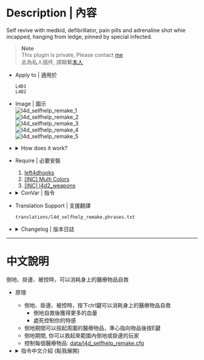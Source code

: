 # Description | 內容
Self revive with medkid, defibrillator, pain pills and adrenaline shot whie incapped, hanging from ledge, pinned by special infected.

> __Note__ <br/>
This plugin is private, Please contact [me](/#私人插件列表-private-plugins-list)<br/>
此為私人插件, 請聯繫[本人](/#私人插件列表-private-plugins-list)

* Apply to | 適用於
	```
	L4D1
	L4D2
	```

* Image | 圖示
	<br/>![l4d_selfhelp_remake_1](image/l4d_selfhelp_remake_1.gif)
	<br/>![l4d_selfhelp_remake_2](image/l4d_selfhelp_remake_2.gif)
	<br/>![l4d_selfhelp_remake_3](image/l4d_selfhelp_remake_3.gif)
	<br/>![l4d_selfhelp_remake_4](image/l4d_selfhelp_remake_4.gif)
	<br/>![l4d_selfhelp_remake_5](image/l4d_selfhelp_remake_5.gif)

* <details><summary>How does it work?</summary>

	* If you have medical items while you are incapped, hanging from ledge, pinned by special infected, press Duck key to self help
		* Gain more temp health from incap
		* Kill special infected attacker
	* You can pick up medical items within the range around you while incap, Aim items and Press E
	* While incap, you can Help other players who are incap or hanging from ledge within the range around you
	* Control each medical items in data file: [data/l4d_selfhelp_remake.cfg](data/l4d_selfhelp_remake.cfg)
</details>

* Require | 必要安裝
	1. [left4dhooks](https://forums.alliedmods.net/showthread.php?t=321696)
	2. [[INC] Multi Colors](https://github.com/fbef0102/L4D1_2-Plugins/releases/tag/Multi-Colors)
	3. [[INC] l4d2_weapons](/L4D_插件/Require_檔案/scripting/include/l4d2_weapons.inc)

* <details><summary>ConVar | 指令</summary>

	* cfg/sourcemod/l4d_selfhelp_remake.cfg
		```php
		// 0=Plugin off, 1=Plugin on.
		l4d_selfhelp_remake_enable "1"
		```
</details>

* Translation Support | 支援翻譯
	```
	translations/l4d_selfhelp_remake.phrases.txt
	```

* <details><summary>Changelog | 版本日誌</summary>

	* v1.2h (2025-9-17)
		* Update data
		* Set temp health or permant health
		* Kill attacker and set health

	* v1.1h (2025-3-6)
		* Update data
		
	* v1.0h (2025-2-27)
		* Add temp health after self help from incap
		* Use Data file to control each medical items
		* Fixed player never get black and white
		* Fixed error that sometimes player can't self help or items removed even though player is not incap
		* Add director hint
		* Support L4D1 progress bar
		* Remake code, convert code to latest syntax
		* Fix warnings when compiling
		* Optimize code to prevent lagging
		* Translation Support 

	* Original & Credit
		* [panxiaohai](https://forums.alliedmods.net/showthread.php?t=129444)
</details>

- - - -
# 中文說明
倒地、掛邊、被控時，可以消耗身上的醫療物品自救

* 原理
	* 倒地、掛邊、被控時，按下ctrl鍵可以消耗身上的醫療物品自救
		* 倒地自救後獲得更多的血量
		* 處死控制你的特感
	* 倒地期間可以撿起周圍的醫療物品，準心指向物品後按E鍵
	* 倒地期間, 你可以救起來範圍內倒地或掛邊的玩家
	* 控制每個醫療物品: [data/l4d_selfhelp_remake.cfg](data/l4d_selfhelp_remake.cfg)

* <details><summary>指令中文介紹 (點我展開)</summary>

	* cfg/sourcemod/l4d_selfhelp_remake.cfg
		```php
		// 0=關閉插件, 1=啟動插件
		l4d_selfhelp_remake_enable "1"
		```
</details>
